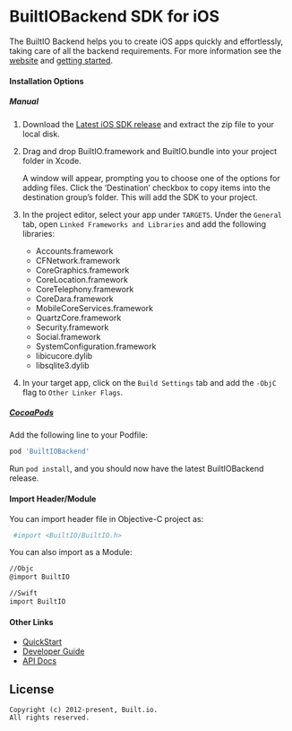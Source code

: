 # BuiltIOBackend SDK for iOS

The BuiltIO Backend helps you to create iOS apps quickly and effortlessly, taking care of all the backend requirements. For more information see the [website](https://docs.built.io/) and [getting started](https://docs.built.io/guide#gettingstarted).

#### Installation Options
##### Manual

1. Download the [Latest iOS SDK release](https://github.com/raweng/BuiltIOBackend-iOS/releases) and extract the zip file to your local disk.

2. Drag and drop BuiltIO.framework and BuiltIO.bundle into your project folder in Xcode.

    A window will appear, prompting you to choose one of the options for adding files. Click the ‘Destination’ checkbox to copy items into the destination group’s folder. This will add  the SDK to your project.

3. In the project editor, select your app under `TARGETS`. Under the `General` tab, open `Linked Frameworks and Libraries` and add the following libraries:
    - Accounts.framework
    - CFNetwork.framework
    - CoreGraphics.framework
    - CoreLocation.framework
    - CoreTelephony.framework
    - CoreDara.framework
    - MobileCoreServices.framework
    - QuartzCore.framework
    - Security.framework
    - Social.framework
    - SystemConfiguration.framework
    - libicucore.dylib
    - libsqlite3.dylib

4. In your target app, click on the `Build Settings` tab and add the `-ObjC` flag to `Other Linker Flags`.

##### **[CocoaPods](https://cocoapods.org)**

Add the following line to your Podfile:
```sh
pod 'BuiltIOBackend'
```
Run `pod install`, and you should now have the latest BuiltIOBackend release.

#### Import Header/Module
You can import header file in Objective-C project as:
```sh
 #import <BuiltIO/BuiltIO.h>
```
You can also import as a Module:

```sh
//Objc
@import BuiltIO

//Swift
import BuiltIO
```
#### Other Links
- [QuickStart](https://docs.built.io/quickstart)
- [Developer Guide](https://docs.built.io/guide)
- [API Docs](http://iossdk.builtapp.io/) 

## License

```
Copyright (c) 2012-present, Built.io.
All rights reserved.
```
